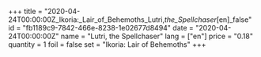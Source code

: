 +++
title = "2020-04-24T00:00:00Z_Ikoria:_Lair_of_Behemoths_Lutri,_the_Spellchaser_[en]_false"
id = "fb1189c9-7842-466e-8238-1e02677d8494"
date = "2020-04-24T00:00:00Z"
name = "Lutri, the Spellchaser"
lang = ["en"]
price = "0.18"
quantity = 1
foil = false
set = "Ikoria: Lair of Behemoths"
+++
